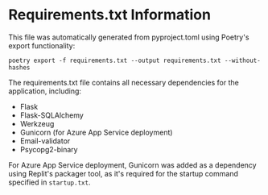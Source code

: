 # Requirements.txt Information

This file was automatically generated from pyproject.toml using Poetry's export functionality:
```
poetry export -f requirements.txt --output requirements.txt --without-hashes
```

The requirements.txt file contains all necessary dependencies for the application, including:
- Flask
- Flask-SQLAlchemy
- Werkzeug
- Gunicorn (for Azure App Service deployment)
- Email-validator
- Psycopg2-binary

For Azure App Service deployment, Gunicorn was added as a dependency using Replit's packager tool, as it's required for the startup command specified in `startup.txt`.
